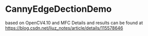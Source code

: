 # CannyEdgeDectionDemo
based on OpenCV4.10 and MFC
Details and results can be found at https://blog.csdn.net/liuz_notes/article/details/115578646
